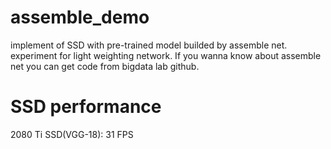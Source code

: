 # assemble_demo
implement of SSD with pre-trained model builded by assemble net. experiment for light weighting network.
If you wanna know about assemble net you can get code from bigdata lab github.

# SSD performance
2080 Ti SSD(VGG-18): 31 FPS

